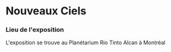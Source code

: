 # Nouveaux Ciels

### Lieu de l'exposition

L'exposition se trouve au Planétarium Rio Tinto Alcan à Montréal

